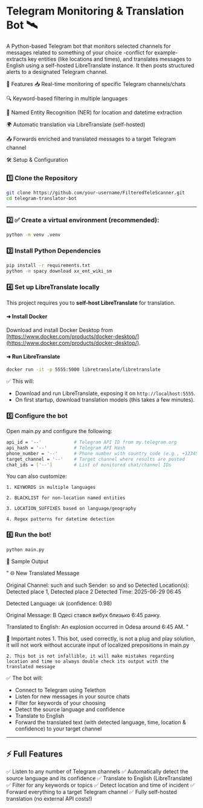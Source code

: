 # Telegram Monitoring & Translation Bot 🛰
A Python-based Telegram bot that monitors selected channels for messages related to something of your choice -conflict for example- extracts key entities (like locations and times), and translates messages to English using a self-hosted LibreTranslate instance. It then posts structured alerts to a designated Telegram channel.

🚀 Features
📥 Real-time monitoring of specific Telegram channels/chats

🔍 Keyword-based filtering in multiple languages

📌 Named Entity Recognition (NER) for location and datetime extraction

🌍 Automatic translation via LibreTranslate (self-hosted)

📤 Forwards enriched and translated messages to a target Telegram channel

🛠 Setup & Configuration
### 1️⃣ Clone the Repository

```bash
git clone https://github.com/your-username/FilteredTeleScanner.git
cd telegram-translator-bot
```
---

### 2️⃣ ✅ Create a virtual environment (recommended):

```bash
python -m venv .venv
```

### 3️⃣ Install Python Dependencies
```bash
pip install -r requirements.txt
python -m spacy download xx_ent_wiki_sm
```

### 4️⃣ Set up LibreTranslate locally

This project requires you to **self-host LibreTranslate** for translation.

#### ➜ Install Docker

Download and install Docker Desktop from [https://www.docker.com/products/docker-desktop/](https://www.docker.com/products/docker-desktop/).

#### ➜ Run LibreTranslate

```bash
docker run -it -p 5555:5000 libretranslate/libretranslate
```

✅ This will:

* Download and run LibreTranslate, exposing it on `http://localhost:5555`.
* On first startup, download translation models (this takes a few minutes).

### 5️⃣ Configure the bot

Open main.py and configure the following:
```bash
api_id = '--'            # Telegram API ID from my.telegram.org
api_hash = '--'          # Telegram API Hash
phone_number = '--'      # Phone number with country code (e.g., +1234567890)
target_channel = '--'    # Target channel where results are posted
chat_ids = ['--']        # List of monitored chat/channel IDs
```

You can also customize:

    1. KEYWORDS in multiple languages

    2. BLACKLIST for non-location named entities

    3. LOCATION_SUFFIXES based on language/geography

    4. Regex patterns for datetime detection

### 6️⃣ Run the bot!

```bash
python main.py
```


📝 Sample Output

"
🌐 New Translated Message

Original Channel: such and such
Sender: so and so
Detected Location(s): Detected place 1, Detected place 2 
Detected Time: 2025-06-29 06:45

Detected Language: uk (confidence: 0.98)

Original Message:
В Одесі стався вибух близько 6:45 ранку.

Translated to English:
An explosion occurred in Odesa around 6:45 AM.
"

📓 Important notes
    1. This bot, used correctly, is not a plug and play solution, it will not work without accurate input of localized prepositions in main.py
    
    2. This bot is not infallible, it will make mistakes regarding location and time so always double check its output with the translated message


✅ The bot will:

* Connect to Telegram using Telethon
* Listen for new messages in your source chats
* Filter for keywords of your choosing
* Detect the source language and confidence
* Translate to English
* Forward the translated text (with detected language, time, location & confidence) to your target channel

---

## ⚡ Full Features

✅ Listen to any number of Telegram channels
✅ Automatically detect the source language and its confidence
✅ Translate to English (LibreTranslate)
✅ Filter for any keywords or topics
✅ Detect location and time of incident
✅ Forward everything to a target Telegram channel
✅ Fully self-hosted translation (no external API costs!)
